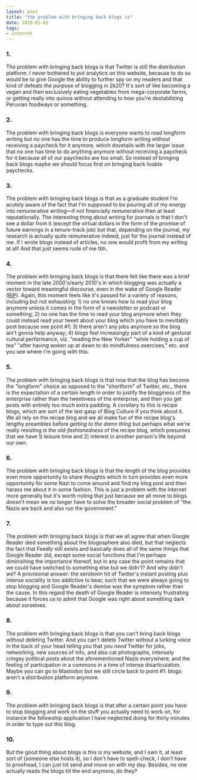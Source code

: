 ```yaml
---
layout: post
title: "the problem with bringing back blogs is"
date: 2020-01-02
tags:
- internet
---
```


### 1. 

The problem with bringing back blogs is that Twitter is still the distribution platform. I never bothered to put analytics on this website, because to do so would be to give Google the ability to further spy on my readers and that kind of defeats the purpose of blogging in 2k20? It's sort of like becoming a vegan and then exclusively eating vegetables from mega-corporate farms, or getting really into quinoa without attending to how you're destabilizing Peruvian foodways or something. 

### 2.

The problem with bringing back blogs is everyone wants to read longform writing but no one has the time to produce longform writing without receiving a paycheck for it anymore, which dovetails with the larger issue that no one has time to do anything anymore without receiving a paycheck for it because all of our paychecks are too small. So instead of bringing back blogs maybe we should focus first on bringing back livable paychecks. 

### 3. 

The problem with bringing back blogs is that as a graduate student I'm acutely aware of the fact that I'm supposed to be pouring all of my energy into remunerative writing—if not financially remunerative then at least reputationally. The interesting thing about writing for journals is that I don't see a dollar from it (except the virtual dollars in the form of the promise of future earnings in a tenure-track job) but that, depending on the journal, my research is actually quite remunerative indeed, just for the journal instead of me. If I wrote blogs instead of articles, no one would profit from my writing at all! And that just seems rude of me tbh. 

### 4. 

The problem with bringing back blogs is that there felt like there was a brief moment in the late 2000's/early 2010's in which blogging was actually a vector toward meaningful discourse, even in the wake of Google Reader ([RIP](/blog/2017-08-17-i-miss-google-reader/)). Again, this moment feels like it's passed for a variety of reasons, including but not exhausting: 1) no one knows how to read your blog anymore unless it comes in the form of a newsletter or podcast or something; 2) no one has the time to read your blog anymore when they could instead read your tweet about your blog which you have to inevitably post because see point #1; 3) there aren't any jobs anymore so the blog ain't gonna help anyway; 4) blogs feel increasingly part of a kind of gestural cultural performance, viz. "reading the New Yorker" "while holding a cup of tea" "after having woken up at dawn to do mindfulness exercises," etc. and you see where I'm going with this. 

### 5. 

The problem with bringing back blogs is that now that the blog has become the "longform" choice as opposed to the "shortform" of Twitter, etc., there is the expectation of a certain length in order to justify the blogginess of the enterprise rather than the tweetiness of the enterprise, and then you get posts with entirely too much extra padding. A corollary to this is recipe blogs, which are sort of the last gasp of Blog Culture if you think about it. We all rely on the recipe blog and we all make fun of the recipe blog's lengthy preambles before *getting to the damn thing* but perhaps what we're really resisting is the *old-fashionedness* of the recipe blog, which presumes that we have 1) leisure time and 2) interest in another person's life beyond our own. 

### 6. 

The problem with bringing back blogs is that the length of the blog provides even more opportunity to share thoughts which in turn provides even more opportunity for some Nazi to come around and find my blog post and then harass me about it in some fashion. This is just a problem with the internet more generally but it's worth noting that just because we all move to blogs doesn't mean we no longer have to solve the broader social problem of "the Nazis are back and also run the government."

### 7. 

The problem with bringing back blogs is that we all agree that when Google Reader died something about the blogosphere also died, but that neglects the fact that Feedly still exists and basically does all of the same things that Google Reader did, except some social functions that I'm perhaps diminishing the importance thereof, but in any case the point remains that we could have switched to something else but we didn't? And why didn't we? A provisional answer: the serotonin hit of Twitter's instant posting plus intense sociality is too addictive to bear, such that we were always going to stop blogging and Google Reader's demise was the symptom rather than the cause. In this regard the death of Google Reader is intensely frustrating because it forces us to admit that Google was right about something dark about ourselves. 

### 8. 

The problem with bringing back blogs is that you can't bring back blogs without deleting Twitter. And you can't delete Twitter without a lurking voice in the back of your head telling you that you *need* Twitter for jobs, networking, new sources of info, and also cat photographs, intensely cringey political posts about the aforementioned Nazis everywhere, and the feeling of participation in a commons in a time of intense disarticulation. Maybe you can go to Mastodon but we still circle back to point #1: blogs aren't a distribution platform anymore. 

### 9. 

The problem with bringing back blogs is that after a certain point you have to stop blogging and work on the stuff you actually need to work on, for instance the fellowship application I have neglected doing for thirty minutes in order to type out this blog. 

### 10. 

But the good thing about blogs is this is my website, and I own it, at least sort of (someone else hosts it), so I don't have to spell-check, I don't have to proofread, I can just hit send and move on with my day. Besides, no one actually reads the blogs till the end anymore, do they? 